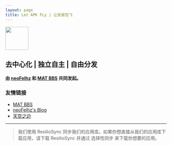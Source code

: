 ```yaml
---
layout: page
title: Let APK FLy | 让安装包飞
---
```


<img width="72px" src="data:image/svg+xml;base64,PHN2ZyBmaWxsPSIjMDAwMDAwIiBoZWlnaHQ9IjI0IiB2aWV3Qm94PSIwIDAgMjQgMjQiIHdpZHRoPSIyNCIgeG1sbnM9Imh0dHA6Ly93d3cudzMub3JnLzIwMDAvc3ZnIj4NCiAgICA8cGF0aCBkPSJNMCAwaDI0djI0SDB6IiBmaWxsPSJub25lIi8">

## 去中心化 | 独立自主 | 自由分发

#### 由 [neoFelhz](https://blog.nfz.moe) 和 [MAT BBS](https://mat.letitfly.me) 共同发起。

### 友情链接

- [MAT BBS](https://mat.letitfly.me)
- [neoFelhz's Blog](https://blog.nfz.moe)
- [天空之边](https://liyin.date)

------

> 我们使用 ResilioSync 同步我们的应用库。如果你想直接从我们的应用库下载应用，请下载 ResilioSync 并通过 选择性同步 来下载你想要的应用。
